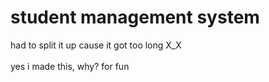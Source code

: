 # student management system
had to split it up cause it got too long X_X
<br>
<br>
yes i made this, why? for fun
